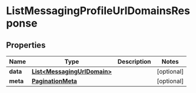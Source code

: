 

# ListMessagingProfileUrlDomainsResponse


## Properties

Name | Type | Description | Notes
------------ | ------------- | ------------- | -------------
**data** | [**List&lt;MessagingUrlDomain&gt;**](MessagingUrlDomain.md) |  |  [optional]
**meta** | [**PaginationMeta**](PaginationMeta.md) |  |  [optional]



